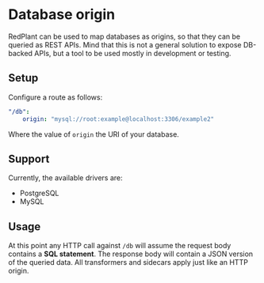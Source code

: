 # Database origin
RedPlant can be used to map databases as origins, so that they can be queried as REST APIs.
Mind that this is not a general solution to expose DB-backed APIs, but a tool to be used mostly in development or testing.

## Setup
Configure a route as follows:
```yaml
"/db":
    origin: "mysql://root:example@localhost:3306/example2"
```
Where the value of `origin` the URI of your database.


## Support
Currently, the available drivers are:
* PostgreSQL
* MySQL

## Usage
At this point any HTTP call against `/db` will assume the request body contains a **SQL statement**. The response body
will contain a JSON version of the queried data.
All transformers and sidecars apply just like an HTTP origin.